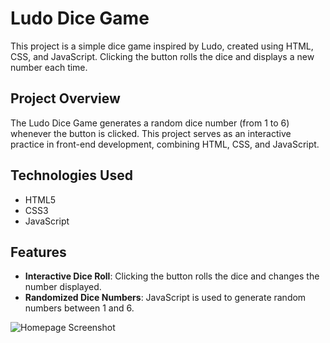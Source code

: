 # Ludo Dice Game

This project is a simple dice game inspired by Ludo, created using HTML, CSS, and JavaScript. Clicking the button rolls the dice and displays a new number each time.

## Project Overview

The Ludo Dice Game generates a random dice number (from 1 to 6) whenever the button is clicked. This project serves as an interactive practice in front-end development, combining HTML, CSS, and JavaScript.

## Technologies Used

- HTML5
- CSS3
- JavaScript

## Features

- **Interactive Dice Roll**: Clicking the button rolls the dice and changes the number displayed.
- **Randomized Dice Numbers**: JavaScript is used to generate random numbers between 1 and 6.


![Homepage Screenshot](homepage.png)
